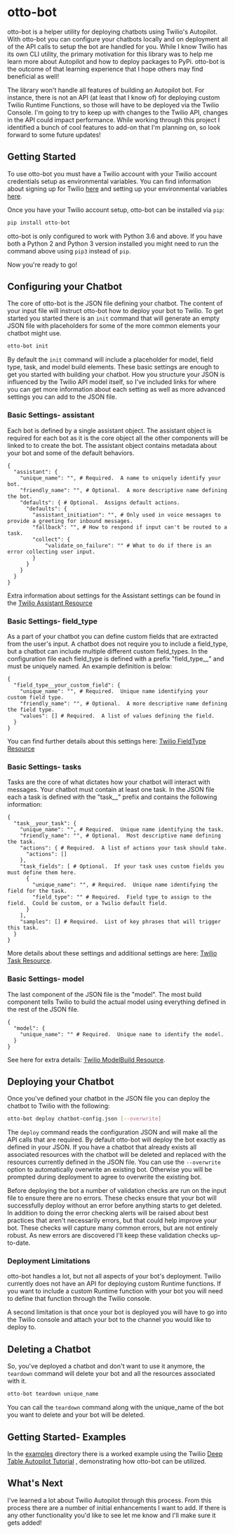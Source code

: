 # otto-bot

otto-bot is a helper utility for deploying chatbots using Twilio's Autopilot.  With otto-bot you can configure your
chatbots locally and on deployment all of the API calls to setup the bot are handled for you.  While I know Twilio has 
its own CLI utility, the primary motivation for this library was to help me learn more about Autopilot and how to deploy
packages to PyPi.  otto-bot is the outcome of that learning experience that I hope others may find beneficial as 
well!

The library won't handle all features of building an Autopilot bot.  For instance, there is not an API (at least that I
know of) for deploying custom Twilio Runtime Functions, so those will have to be deployed via the Twilio Console.  I'm 
going to try to keep up with changes to the Twilio API, changes in the API could impact performance.  While working
through this project I identified a bunch of cool features to add-on that I'm planning on, so look forward to some
future updates!


## Getting Started

To use otto-bot you must have a Twilio account with your Twilio account credentials setup as environmental 
variables.  You can find information about signing up for Twilio [here](https://www.twilio.com/docs/sms/tutorials/how-to-send-sms-messages-python)
and setting up your environmental variables [here](https://www.twilio.com/blog/2017/01/how-to-set-environment-variables.html).

Once you have your Twilio account setup, otto-bot can be installed via `pip`:

```bash
pip install otto-bot
```

otto-bot is only configured to work with Python 3.6 and above.  If you have both a Python 2 and Python 3 version 
installed you might need to run the command above using `pip3` instead of `pip`.

Now you're ready to go!

## Configuring your Chatbot
The core of otto-bot is the JSON file defining your chatbot.  The content of your input file will instruct otto-bot
how to deploy your bot to Twilio.  To get started you started there is an `init` command that will generate an empty
JSON file with placeholders for some of the more common elements your chatbot might use.

```bash
otto-bot init
```

By default the `init` command will include a placeholder for model, field type, task, and model build elements.  These
basic settings are enough to get you started with building your chatbot.  How you structure your JSON is influenced by
the Twilio API model itself, so I've included links for where you can get more information about each setting as well as
more advanced settings you can add to the JSON file.

### Basic Settings- assistant
Each bot is defined by a single assistant object.  The assistant object is required for each bot as it is the core
object all the other components will be linked to to create the bot.  The assistant object contains metadata about your
bot and some of the default behaviors.

```
{
  "assistant": {
    "unique_name": "", # Required.  A name to uniquely identify your bot.
    "friendly_name": "", # Optional.  A more descriptive name defining the bot.
    "defaults": { # Optional.  Assigns default actions.
      "defaults": {
        "assistant_initiation": "", # Only used in voice messages to provide a greeting for inbound messages.
        "fallback": "", # How to respond if input can't be routed to a task.
        "collect": {
            "validate_on_failure": "" # What to do if there is an error collecting user input.
        }
      }
    }
  }
}
```

Extra information about settings for the Assistant settings can be found in the [Twilio Assistant Resource](https://www.twilio.com/docs/autopilot/api/assistant)

### Basic Settings- field_type
As a part of your chatbot you can define custom fields that are extracted from the user's input.  A chatbot does not
require you to include a field_type, but a chatbot can include multiple different custom field_types.
In the configuration file each field_type is defined with a prefix "field_type__" and must be uniquely named.  An
example definition is below:

```
{
  "field_type__your_custom_field": {
    "unique_name": "", # Required.  Unique name identifying your custom field type.
    "friendly_name": "", # Optional.  A more descriptive name defining the field type.  
    "values": [] # Required.  A list of values defining the field.
  }
}
```

You can find further details about this settings here: [Twilio FieldType Resource](https://www.twilio.com/docs/autopilot/api/field-type)

### Basic Settings- tasks
Tasks are the core of what dictates how your chatbot will interact with messages.  Your chatbot must contain at least
one task.  In the JSON file each a task is defined with the "task__" prefix and contains the following information:

```
{
  "task__your_task": {
    "unique_name": "", # Required.  Unique name identifying the task.
    "friendly_name": "", # Optional.  Most descriptive name defining the task.
    "actions": { # Required.  A list of actions your task should take.
      "actions": []
    },
    "task_fields": [ # Optional.  If your task uses custom fields you must define them here.
      {
        "unique_name": "", # Required.  Unique name identifying the field for the task.
        "field_type": "" # Required.  Field type to assign to the field.  Could be custom, or a Twilio default field.
      }
    ],
    "samples": [] # Required.  List of key phrases that will trigger this task.
  }
}
```

More details about these settings and additional settings are here: [Twilio Task Resource](https://www.twilio.com/docs/autopilot/api/task).

### Basic Settings- model
The last component of the JSON file is the "model".  The most build component tells Twilio to build the actual model 
using everything defined in the rest of the JSON file.

```
{
  "model": {
    "unique_name": "" # Required.  Unique name to identify the model.
  }
}
```

See here for extra details: [Twilio ModelBuild Resource](https://www.twilio.com/docs/autopilot/api/model-build).


## Deploying your Chatbot
Once you've defined your chatbot in the JSON file you can deploy the chatbot to Twilio with the following:

```bash
otto-bot deploy chatbot-config.json [--overwrite]
```

The `deploy` command reads the configuration JSON and will make all the API calls that are required.  By default
otto-bot will deploy the bot exactly as defined in your JSON.  If you have a chatbot that already exists all associated
resources with the chatbot will be deleted and replaced with the resources currently defined in the JSON file.  You can
use the `--overwrite` option to automatically overwrite an existing bot.  Otherwise you will be prompted during
deployment to agree to overwrite the existing bot.

Before deploying the bot a number of validation checks are run on the input file to ensure there are no errors.  These
checks ensure that your bot will successfully deploy without an error before anything starts to get deleted.  In 
addition to doing the error checking alerts will be raised about best practices that aren't necessarily errors, but
that could help improve your bot.  These checks will capture many common errors, but are not entirely robust.  As new
errors are discovered I'll keep these validation checks up-to-date.

### Deployment Limitations
otto-bot handles a lot, but not all aspects of your bot's deployment.  Twilio currently does not have an API for 
deploying custom Runtime functions.  If you want to include a custom Runtime function with your bot you will need
to define that function through the Twilio console.

A second limitation is that once your bot is deployed you will have to go into the Twilio console and attach your
bot to the channel you would like to deploy to.


## Deleting a Chatbot
So, you've deployed a chatbot and don't want to use it anymore, the `teardown` command will delete your bot and all
the resources associated with it.

```bash
otto-bot teardown unique_name
```

You can call the `teardown` command along with the unique_name of the bot you want to delete and your bot will be
deleted.


## Getting Started- Examples

In the [examples](https://github.com/mvielkind/otto-bot/tree/master/examples) directory there is a worked 
example using the Twilio [Deep Table Autopilot Tutorial](https://www.twilio.com/docs/autopilot/tutorials/deep-table-restaurant-assistant)
, demonstrating how otto-bot can be utilized.


## What's Next
I've learned a lot about Twilio Autopilot through this process.  From this process there are a number of initial 
enhancements I want to add.  If there is any other functionality you'd like to see let me know and I'll make sure it
gets added!